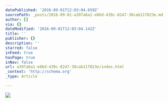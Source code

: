 ```yaml
---
datePublished: '2016-09-01T12:03:04.659Z'
sourcePath: _posts/2016-09-01-a397a6a1-e86d-439c-8247-38cab11f823e.md
author: []
via: {}
dateModified: '2016-09-01T12:03:04.142Z'
title: ''
publisher: {}
description: ''
starred: false
inFeed: true
hasPage: true
inNav: false
url: a397a6a1-e86d-439c-8247-38cab11f823e/index.html
_context: 'http://schema.org'
_type: Article

---
```

![](https://the-grid-user-content.s3-us-west-2.amazonaws.com/233957ae-d8d8-4105-b1d9-f3aee3bf6f21.jpg)